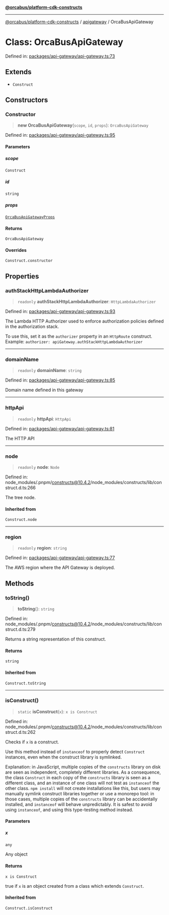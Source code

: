 [**@orcabus/platform-cdk-constructs**](../../../../README.md)

***

[@orcabus/platform-cdk-constructs](../../../../README.md) / [apigateway](../README.md) / OrcaBusApiGateway

# Class: OrcaBusApiGateway

Defined in: [packages/api-gateway/api-gateway.ts:73](https://github.com/OrcaBus/platform-cdk-constructs/blob/main/packages/api-gateway/api-gateway.ts#L73)

## Extends

- `Construct`

## Constructors

### Constructor

> **new OrcaBusApiGateway**(`scope`, `id`, `props`): `OrcaBusApiGateway`

Defined in: [packages/api-gateway/api-gateway.ts:95](https://github.com/OrcaBus/platform-cdk-constructs/blob/main/packages/api-gateway/api-gateway.ts#L95)

#### Parameters

##### scope

`Construct`

##### id

`string`

##### props

[`OrcaBusApiGatewayProps`](../interfaces/OrcaBusApiGatewayProps.md)

#### Returns

`OrcaBusApiGateway`

#### Overrides

`Construct.constructor`

## Properties

### authStackHttpLambdaAuthorizer

> `readonly` **authStackHttpLambdaAuthorizer**: `HttpLambdaAuthorizer`

Defined in: [packages/api-gateway/api-gateway.ts:93](https://github.com/OrcaBus/platform-cdk-constructs/blob/main/packages/api-gateway/api-gateway.ts#L93)

The Lambda HTTP Authorizer used to enforce authorization policies
defined in the authorization stack.

To use this, set it as the `authorizer` property in an `HttpRoute` construct.
Example: `authorizer: apiGateway.authStackHttpLambdaAuthorizer`

***

### domainName

> `readonly` **domainName**: `string`

Defined in: [packages/api-gateway/api-gateway.ts:85](https://github.com/OrcaBus/platform-cdk-constructs/blob/main/packages/api-gateway/api-gateway.ts#L85)

Domain name defined in this gateway

***

### httpApi

> `readonly` **httpApi**: `HttpApi`

Defined in: [packages/api-gateway/api-gateway.ts:81](https://github.com/OrcaBus/platform-cdk-constructs/blob/main/packages/api-gateway/api-gateway.ts#L81)

The HTTP API

***

### node

> `readonly` **node**: `Node`

Defined in: node\_modules/.pnpm/constructs@10.4.2/node\_modules/constructs/lib/construct.d.ts:266

The tree node.

#### Inherited from

`Construct.node`

***

### region

> `readonly` **region**: `string`

Defined in: [packages/api-gateway/api-gateway.ts:77](https://github.com/OrcaBus/platform-cdk-constructs/blob/main/packages/api-gateway/api-gateway.ts#L77)

The AWS region where the API Gateway is deployed.

## Methods

### toString()

> **toString**(): `string`

Defined in: node\_modules/.pnpm/constructs@10.4.2/node\_modules/constructs/lib/construct.d.ts:279

Returns a string representation of this construct.

#### Returns

`string`

#### Inherited from

`Construct.toString`

***

### isConstruct()

> `static` **isConstruct**(`x`): `x is Construct`

Defined in: node\_modules/.pnpm/constructs@10.4.2/node\_modules/constructs/lib/construct.d.ts:262

Checks if `x` is a construct.

Use this method instead of `instanceof` to properly detect `Construct`
instances, even when the construct library is symlinked.

Explanation: in JavaScript, multiple copies of the `constructs` library on
disk are seen as independent, completely different libraries. As a
consequence, the class `Construct` in each copy of the `constructs` library
is seen as a different class, and an instance of one class will not test as
`instanceof` the other class. `npm install` will not create installations
like this, but users may manually symlink construct libraries together or
use a monorepo tool: in those cases, multiple copies of the `constructs`
library can be accidentally installed, and `instanceof` will behave
unpredictably. It is safest to avoid using `instanceof`, and using
this type-testing method instead.

#### Parameters

##### x

`any`

Any object

#### Returns

`x is Construct`

true if `x` is an object created from a class which extends `Construct`.

#### Inherited from

`Construct.isConstruct`
